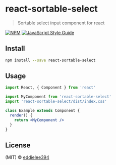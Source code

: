 # react-sortable-select

> Sortable select input component for react

[![NPM](https://img.shields.io/npm/v/react-sortable-select.svg)](https://www.npmjs.com/package/react-sortable-select) [![JavaScript Style Guide](https://img.shields.io/badge/code_style-standard-brightgreen.svg)](https://standardjs.com)

## Install

```bash
npm install --save react-sortable-select
```

## Usage

```jsx
import React, { Component } from 'react'

import MyComponent from 'react-sortable-select'
import 'react-sortable-select/dist/index.css'

class Example extends Component {
  render() {
    return <MyComponent />
  }
}
```

## License

(MIT) © [eddielee394](https://github.com/eddielee394)
